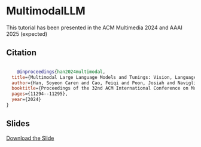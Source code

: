 # MultimodalLLM
This tutorial has been presented in the ACM Multimedia 2024 and AAAI 2025 (expected)


## Citation
```bibtex

    @inproceedings{han2024multimodal,
  title={Multimodal Large Language Models and Tunings: Vision, Language, Sensors, Audio, and Beyond},
  author={Han, Soyeon Caren and Cao, Feiqi and Poon, Josiah and Navigli, Roberto},
  booktitle={Proceedings of the 32nd ACM International Conference on Multimedia},
  pages={11294--11295},
  year={2024}
}
```

## Slides
[Download the Slide](https://github.com/adlnlp/MultimodalLLM/blob/a1fa8166155923ebc78ef172e74fa1cb37732b7a/ACM%20MM_%20Multimodal%20Large%20Language%20Models%20and%20Tunings_tutorial.pdf)
